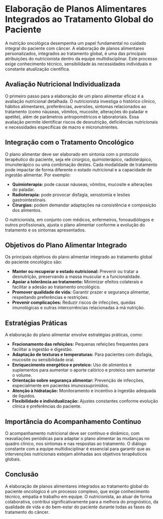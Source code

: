 
# Elaboração de Planos Alimentares Integrados ao Tratamento Global do Paciente

A nutrição oncológica desempenha um papel fundamental no cuidado integral do paciente com câncer. A elaboração de planos alimentares personalizados, integrados ao tratamento global, é uma das principais atribuições do nutricionista dentro da equipe multidisciplinar. Este processo exige conhecimento técnico, sensibilidade às necessidades individuais e constante atualização científica.

## Avaliação Nutricional Individualizada

O primeiro passo para a elaboração de um plano alimentar eficaz é a avaliação nutricional detalhada. O nutricionista investiga o histórico clínico, hábitos alimentares, preferências, aversões, sintomas relacionados ao tratamento (como náuseas, vômitos, mucosite, alterações do paladar e apetite), além de parâmetros antropométricos e laboratoriais. Essa avaliação permite identificar riscos de desnutrição, deficiências nutricionais e necessidades específicas de macro e micronutrientes.

## Integração com o Tratamento Oncológico

O plano alimentar deve ser elaborado em sintonia com o protocolo terapêutico do paciente, seja ele cirúrgico, quimioterápico, radioterápico, imunoterápico ou uma combinação destes. Cada modalidade de tratamento pode impactar de forma diferente o estado nutricional e a capacidade de ingestão alimentar. Por exemplo:

- **Quimioterapia:** pode causar náuseas, vômitos, mucosite e alterações do paladar.
- **Radioterapia:** pode provocar disfagia, xerostomia e lesões gastrointestinais.
- **Cirurgias:** podem demandar adaptações na consistência e composição dos alimentos.

O nutricionista, em conjunto com médicos, enfermeiros, fonoaudiólogos e outros profissionais, ajusta o plano alimentar conforme a evolução do tratamento e os sintomas apresentados.

## Objetivos do Plano Alimentar Integrado

Os principais objetivos do plano alimentar integrado ao tratamento global do paciente oncológico são:

- **Manter ou recuperar o estado nutricional:** Prevenir ou tratar a desnutrição, preservando a massa muscular e a funcionalidade.
- **Apoiar a tolerância ao tratamento:** Minimizar efeitos colaterais e facilitar a adesão ao tratamento oncológico.
- **Promover qualidade de vida:** Garantir prazer e segurança alimentar, respeitando preferências e restrições.
- **Prevenir complicações:** Reduzir riscos de infecções, quedas imunológicas e outras intercorrências relacionadas à má nutrição.

## Estratégias Práticas

A elaboração do plano alimentar envolve estratégias práticas, como:

- **Fracionamento das refeições:** Pequenas refeições frequentes para facilitar a ingestão e digestão.
- **Adaptação de texturas e temperaturas:** Para pacientes com disfagia, mucosite ou sensibilidade oral.
- **Enriquecimento energético e proteico:** Uso de alimentos e suplementos para aumentar o aporte calórico e proteico sem aumentar o volume.
- **Orientação sobre segurança alimentar:** Prevenção de infecções, especialmente em pacientes imunossuprimidos.
- **Atenção à hidratação:** Monitoramento e incentivo à ingestão adequada de líquidos.
- **Flexibilidade e individualização:** Ajustes constantes conforme evolução clínica e preferências do paciente.

## Importância do Acompanhamento Contínuo

O acompanhamento nutricional deve ser contínuo e dinâmico, com reavaliações periódicas para adaptar o plano alimentar às mudanças no quadro clínico, nos sintomas e nas respostas ao tratamento. O diálogo constante com a equipe multidisciplinar é essencial para garantir que as intervenções nutricionais estejam alinhadas aos objetivos terapêuticos globais.

## Conclusão

A elaboração de planos alimentares integrados ao tratamento global do paciente oncológico é um processo complexo, que exige conhecimento técnico, empatia e trabalho em equipe. O nutricionista, ao atuar de forma colaborativa, contribui significativamente para a melhora do prognóstico, da qualidade de vida e do bem-estar do paciente durante todas as fases do tratamento do câncer.
```
